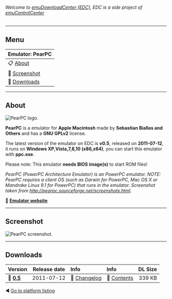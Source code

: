 ###### Welcome to [emuDownloadCenter (EDC)](https://github.com/PhoenixInteractiveNL/emuDownloadCenter/wiki/), EDC is a side project of [emuControlCenter](https://github.com/PhoenixInteractiveNL/emuControlCenter/wiki/)
***
## Menu
| **Emulator: PearPC** |
|:---------|
| :clipboard: [About](#about) |
| :sunrise: [Screenshot](#screenshot) |
| :floppy_disk: [Downloads](#downloads) |
***
## About
![](https://github.com/PhoenixInteractiveNL/emuDownloadCenter/wiki/images_emulator/pearpc_logo_200.jpg "PearPC logo.")

**PearPC** is a emulator for **Apple Macintosh** made by **Sebastian Biallas and Others** and has a **GNU GPLv2** license.

The latest version of the emulator on EDC is **v0.5**, released on **2011-07-12**, it runs on **Windows XP,Vista,7,8,10 (x86,x64)**, you can start this emulator with **ppc.exe**.

Please note: This emulator **needs BIOS image(s)** to start ROM files!

_PearPC (PowerPC Architecture Emulator) is an PowerPC emulator. NOTE: PearPC requires a client OS (such as Darwin for PowerPC, Mac OS X or Mandrake Linux 9.1 for PowerPC) that runs in the emulator. Screenshot taken from http://pearpc.sourceforge.net/screenshots.html._

:link: [**Emulator website**](http://github.com/sebastianbiallas/pearpc)
***
## Screenshot
![](https://raw.githubusercontent.com/PhoenixInteractiveNL/emuDownloadCenter/master/hooks/pearpc/screen.jpg "PearPC screenshot.")
***
## Downloads
| Version  | Release date  | Info       | Info       | DL Size    |
|:---------|:-------------:|:-----------|:-----------|-----------:|
| :floppy_disk: [**0.5**](https://github.com/PhoenixInteractiveNL/edc-repo0004/raw/master/pearpc/0.5.7z) | 2011-07-12 | :page_facing_up: [Changelog](https://github.com/PhoenixInteractiveNL/edc-repo0004/blob/master/pearpc/0.5_changelog.txt) | :mag_right: [Contents](https://github.com/PhoenixInteractiveNL/edc-repo0004/blob/master/pearpc/0.5_contents.txt) | 339 KB |

:arrow_backward: [Go to platform listing](https://github.com/PhoenixInteractiveNL/emuDownloadCenter/wiki/EDC-Platform-List)
